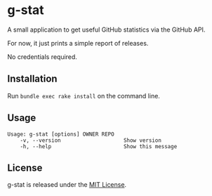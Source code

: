 # g-stat

A small application to get useful GitHub statistics via the GitHub API.

For now, it just prints a simple report of releases.

No credentials required.

## Installation

Run `bundle exec rake install` on the command line.

## Usage

```
Usage: g-stat [options] OWNER REPO
    -v, --version                    Show version
    -h, --help                       Show this message
```

## License

g-stat is released under the [MIT License](LICENSE).
